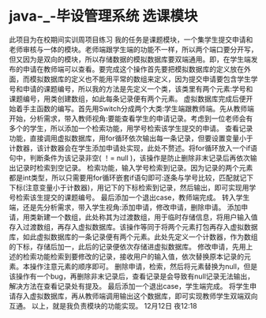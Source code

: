 # java-_-毕设管理系统 选课模块
此项目为在校期间实训周项目练习
我的任务是课题模块，一个集学生提交申请和老师审核与一体的模块。老师端跟学生端的功能不一样，所以两个端口要分开写，但又因为是双向的模块，所以存储数据的模拟数据库要双端通用。即，在学生端发布的申请在教师端可以查看。要完成这个操作首先要把模拟数据库的定义放在外面，而模拟数据库的定义也不能用平常的数组来定义，因为提交申请要包含学生学号和申请的课题编号，所以我的方法是先定义一个类，该类里有两个元素:学号和课题编号，用类创建数组，如此每条记录便有两个元素。
虚拟数据库完成后便开始着手主函数的编写。首先用Switch分成两个大类:学生端跟教师端。先从教师端开始，分析需求，带入教师视角:要能查看学生的申请记录。考虑到一位老师会有多个的学生，所以添加一个检索功能，用学号检索该学生提交的申请。
查看记录功能，直接调用虚拟数据库，用for循环依次输出每一条记录，但要设置变量小于计数器，该计数器会在学生添加申请处实现，此处不赘述。将for循环放入一个if语句中，判断条件为该记录非空( ！=    null )，该操作是防止删除非末记录后再依次输出记录时检索到空记录。
检索功能，输入学号检索到记录。因为记录的两个元素都是int类型，所以只需要用for循环嵌套if语句即可:逐条与学号比较，匹配就记下下标(注意变量小于计数器)，用记下的下标检索到记录，然后输出，即可实现用学号检索该生提交的课题编号。
最后添加一个退出case，教师端完成。
转入学生端，还是先分析需求，带入学生视角:添加申请，修改申请，删除申请。
添加申请，用类新建一个数组，此处称其为过渡数组，用于临时存储信息，将用户输入值存入过渡数组，再存入虚拟数据库。该操作等同于将两个元素打包再存入虚拟数据库，如此虚拟数据库的一条记录便有两个元素。此处先定义一个计数器，作为数组的下标，存储后加一，此后的记录便依次存储进虚拟数据库。
修改申请，先用上述的检索功能检索到要修改的记录，接收用户的输入值，依次替换原本记录的元素。本操作注意元素的顺序即可。
删除申请，检索，然后将元素替换为null，但是该操作有一个bug，再删除非末记录后，查看记录是会导致有null记录无法输出，解决方法在查看记录处有提及。
最后添加一个退出case，学生端完成。
将学生申请存入虚拟数据库，再从教师端调用输出这个数据库，即可实现教师学生双端双向互通。
以上，就是我负责模块的功能实现。
12月12日 夜12:18
